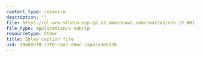 ```yaml
---
content_type: resource
description: ''
file: https://ol-ocw-studio-app-qa.s3.amazonaws.com/courses/res-10-001-making-science-and-engineering-pictures-a-practical-guide-to-presenting-your-work-spring-2016/d0a0897027fecaa7d0accaaa3a3e6128_7_hOHxaaxGE.srt
file_type: application/x-subrip
resourcetype: Other
title: 3play caption file
uid: d0a08970-27fe-caa7-d0ac-caaa3a3e6128
---
```

